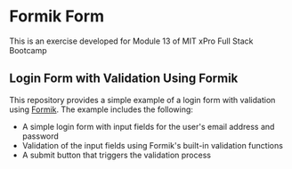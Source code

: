 # Formik Form

This is an exercise developed for Module 13 of MIT xPro Full Stack Bootcamp


## Login Form with Validation Using Formik

This repository provides a simple example of a login form with validation using [Formik](https://formik.org/). The example includes the following:

- A simple login form with input fields for the user's email address and password
- Validation of the input fields using Formik's built-in validation functions
- A submit button that triggers the validation process

